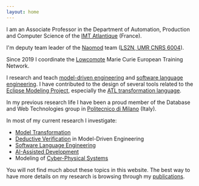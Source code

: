 ```yaml
---
layout: home
---
```


I am an Associate Professor in the Department of Automation, Production and Computer Science of the [IMT Atlantique](http://www.imt-atlantique.fr/) (France). 

I'm deputy team leader of the [Naomod](https://naomod.github.io/) team ([LS2N, UMR CNRS 6004](http://ls2n.fr/)). 

Since 2019 I coordinate the [Lowcomote](https://www.lowcomote.eu/) Marie Curie European Training Network.

I research and teach [model-driven engineering](https://en.wikipedia.org/wiki/Model-driven_engineering) and [software language engineering](https://en.wikipedia.org/wiki/Domain-specific_language). I have contributed to the design of several tools related to the [Eclipse Modeling Project](https://www.eclipse.org/modeling/), especially the [ATL transformation language](https://www.eclipse.org/atl/).

In my previous research life I have been a proud member of the Database and Web Technologies group in [Politecnico di Milano](http://www.polimi.it/en/english-version/) (Italy).

In most of my current research I investigate:

* [Model Transformation](https://en.wikipedia.org/wiki/Model_transformation)
* [Deductive Verification](https://en.wikipedia.org/wiki/Formal_verification#Approaches) in Model-Driven Engineering
* [Software Language Engineering](https://en.wikipedia.org/wiki/Domain-specific_language)
* [AI-Assisted Development](https://www.google.com/search?q=AI-Assisted+Development)
* Modeling of [Cyber-Physical Systems](https://en.wikipedia.org/wiki/Cyber-physical_system)

You will not find much about these topics in this website. The best way to have more details on my research is browsing through my [publications](publications).
